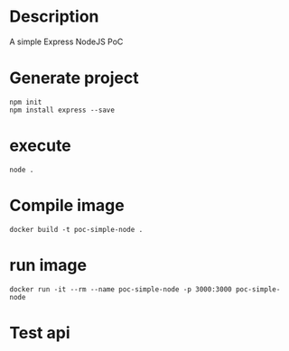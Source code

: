 # Description 
A simple Express NodeJS PoC

# Generate project
```
npm init
npm install express --save
```

# execute
```
node .
```

# Compile image
```
docker build -t poc-simple-node .
```

# run image
```
docker run -it --rm --name poc-simple-node -p 3000:3000 poc-simple-node
```

# Test api
